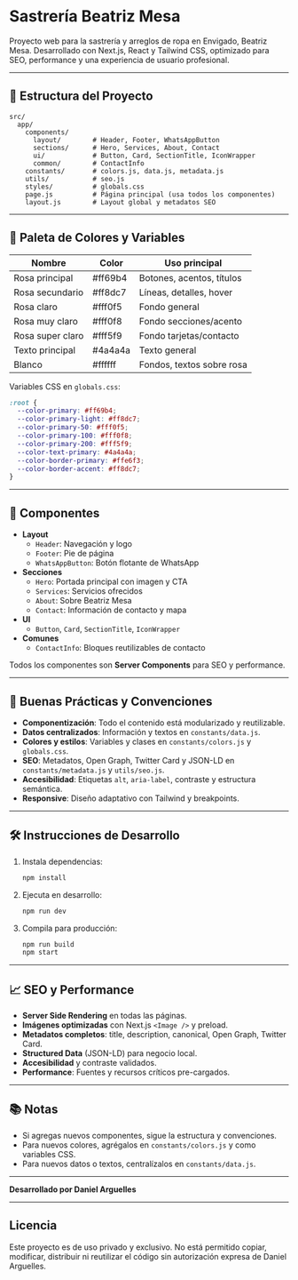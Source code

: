 # Sastrería Beatriz Mesa

Proyecto web para la sastrería y arreglos de ropa en Envigado, Beatriz Mesa. Desarrollado con Next.js, React y Tailwind CSS, optimizado para SEO, performance y una experiencia de usuario profesional.

---

## 📁 Estructura del Proyecto

```
src/
  app/
    components/
      layout/        # Header, Footer, WhatsAppButton
      sections/      # Hero, Services, About, Contact
      ui/            # Button, Card, SectionTitle, IconWrapper
      common/        # ContactInfo
    constants/       # colors.js, data.js, metadata.js
    utils/           # seo.js
    styles/          # globals.css
    page.js          # Página principal (usa todos los componentes)
    layout.js        # Layout global y metadatos SEO
```

---

## 🎨 Paleta de Colores y Variables

| Nombre                | Color         | Uso principal                |
|-----------------------|--------------|------------------------------|
| Rosa principal        | #ff69b4      | Botones, acentos, títulos    |
| Rosa secundario       | #ff8dc7      | Líneas, detalles, hover      |
| Rosa claro            | #fff0f5      | Fondo general                |
| Rosa muy claro        | #fff0f8      | Fondo secciones/acento       |
| Rosa super claro      | #fff5f9      | Fondo tarjetas/contacto      |
| Texto principal       | #4a4a4a      | Texto general                |
| Blanco                | #ffffff      | Fondos, textos sobre rosa    |

Variables CSS en `globals.css`:
```css
:root {
  --color-primary: #ff69b4;
  --color-primary-light: #ff8dc7;
  --color-primary-50: #fff0f5;
  --color-primary-100: #fff0f8;
  --color-primary-200: #fff5f9;
  --color-text-primary: #4a4a4a;
  --color-border-primary: #ffe6f3;
  --color-border-accent: #ff8dc7;
}
```

---

## 🧩 Componentes

- **Layout**
  - `Header`: Navegación y logo
  - `Footer`: Pie de página
  - `WhatsAppButton`: Botón flotante de WhatsApp
- **Secciones**
  - `Hero`: Portada principal con imagen y CTA
  - `Services`: Servicios ofrecidos
  - `About`: Sobre Beatriz Mesa
  - `Contact`: Información de contacto y mapa
- **UI**
  - `Button`, `Card`, `SectionTitle`, `IconWrapper`
- **Comunes**
  - `ContactInfo`: Bloques reutilizables de contacto

Todos los componentes son **Server Components** para SEO y performance.

---

## 🚀 Buenas Prácticas y Convenciones

- **Componentización**: Todo el contenido está modularizado y reutilizable.
- **Datos centralizados**: Información y textos en `constants/data.js`.
- **Colores y estilos**: Variables y clases en `constants/colors.js` y `globals.css`.
- **SEO**: Metadatos, Open Graph, Twitter Card y JSON-LD en `constants/metadata.js` y `utils/seo.js`.
- **Accesibilidad**: Etiquetas `alt`, `aria-label`, contraste y estructura semántica.
- **Responsive**: Diseño adaptativo con Tailwind y breakpoints.

---

## 🛠️ Instrucciones de Desarrollo

1. Instala dependencias:
   ```bash
   npm install
   ```
2. Ejecuta en desarrollo:
   ```bash
   npm run dev
   ```
3. Compila para producción:
   ```bash
   npm run build
   npm start
   ```

---

## 📈 SEO y Performance

- **Server Side Rendering** en todas las páginas.
- **Imágenes optimizadas** con Next.js `<Image />` y preload.
- **Metadatos completos**: title, description, canonical, Open Graph, Twitter Card.
- **Structured Data** (JSON-LD) para negocio local.
- **Accesibilidad** y contraste validados.
- **Performance**: Fuentes y recursos críticos pre-cargados.

---

## 📚 Notas
- Si agregas nuevos componentes, sigue la estructura y convenciones.
- Para nuevos colores, agrégalos en `constants/colors.js` y como variables CSS.
- Para nuevos datos o textos, centralízalos en `constants/data.js`.

---

**Desarrollado por Daniel Arguelles**

---
## Licencia

Este proyecto es de uso privado y exclusivo. No está permitido copiar, modificar, distribuir ni reutilizar el código sin autorización expresa de Daniel Arguelles.
